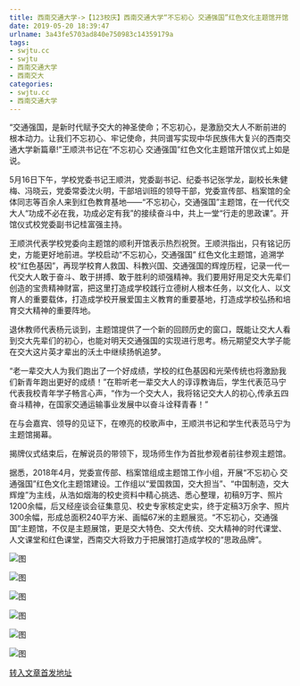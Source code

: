 ```yaml
---
title: 西南交通大学->【123校庆】西南交通大学“不忘初心 交通强国”红色文化主题馆开馆 | swjtu.cc
date: 2019-05-20 18:39:47
urlname: 3a43fe5703ad840e750983c14359179a
tags: 
- swjtu.cc
- swjtu
- 西南交通大学
- 西南交大
categories:
- swjtu.cc
- 西南交通大学
---
```



“交通强国，是新时代赋予交大的神圣使命；不忘初心，是激励交大人不断前进的根本动力。让我们不忘初心、牢记使命，共同谱写实现中华民族伟大复兴的西南交通大学新篇章!”王顺洪书记在“不忘初心 交通强国”红色文化主题馆开馆仪式上如是说。

5月16日下午，学校党委书记王顺洪，党委副书记、纪委书记张学龙，副校长朱健梅、冯晓云，党委常委沈火明，干部培训班的领导干部，党委宣传部、档案馆的全体同志等百余人来到红色教育基地——“不忘初心，交通强国”主题馆，在一代代交大人“功成不必在我，功成必定有我”的接续奋斗中，共上一堂“行走的思政课”。开馆仪式校党委副书记桂富强主持。

王顺洪代表学校党委向主题馆的顺利开馆表示热烈祝贺。王顺洪指出，只有铭记历史，方能更好地前进。学校启动“不忘初心，交通强国” 红色文化主题馆，追溯学校“红色基因”，再现学校育人救国、科教兴国、交通强国的辉煌历程，记录一代一代交大人敢于奋斗、敢于拼搏、敢于胜利的顽强精神。我们要用好用足交大先辈们创造的宝贵精神财富，把这里打造成学校践行立德树人根本任务，以文化人、以文育人的重要载体，打造成学校开展爱国主义教育的重要基地，打造成学校弘扬和培育交大精神的重要阵地。

退休教师代表杨元谈到，主题馆提供了一个新的回顾历史的窗口，既能让交大人看到交大先辈们的初心，也能对明天交通强国的实现进行思考。杨元期望交大学子能在交大这片英才辈出的沃土中继续扬帆追梦。

“老一辈交大人为我们跑出了一个好成绩，学校的红色基因和光荣传统也将激励我们新青年跑出更好的成绩！”在聆听老一辈交大人的谆谆教诲后，学生代表范马宁代表我校青年学子畅言心声，“作为一个交大人，我将铭记交大人的初心,传承五四奋斗精神，在国家交通运输事业发展中以奋斗诠释青春！”

在与会嘉宾、领导的见证下，在嘹亮的校歌声中，王顺洪书记和学生代表范马宁为主题馆揭幕。

揭牌仪式结束后，在解说员的带领下，现场师生作为首批参观者前往参观主题馆。

据悉，2018年4月，党委宣传部、档案馆组成主题馆工作小组，开展“不忘初心 交通强国”红色文化主题馆建设。工作组以“爱国救国，交大担当”、“中国制造，交大辉煌”为主线，从浩如烟海的校史资料中精心挑选、悉心整理，初稿9万字、照片1200余幅，后又经座谈会征集意见、校史专家核定史实，终于定稿3万余字、照片300余幅，形成总面积240平方米、画幅67米的主题展览。“不忘初心，交通强国”主题馆，不仅是主题展馆，更是交大特色、交大传统、交大精神的时代课堂、人文课堂和红色课堂，西南交大将致力于把展馆打造成学校的“思政品牌”。



![图](https://news.swjtu.edu.cn/upload/201905/20/201905201803561943.jpg)

![图](https://news.swjtu.edu.cn/upload/201905/20/201905201803382293.jpg)

![图](https://news.swjtu.edu.cn/upload/201905/20/201905201803149590.jpg)

![图](https://news.swjtu.edu.cn/upload/201905/20/201905201802560479.jpg)

![图](https://news.swjtu.edu.cn/upload/201905/20/201905201802233950.jpg)

![图](https://news.swjtu.edu.cn/upload/201905/20/201905201802100363.jpg)

[转入文章首发地址](https://news.swjtu.edu.cn/shownews-18399.shtml)